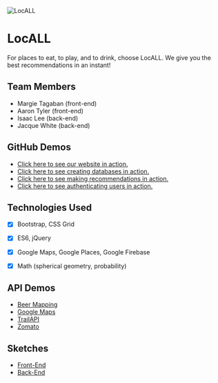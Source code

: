 ![LocALL](assets/images/locall_splash.png?raw=true)
# LocALL
For places to eat, to play, and to drink, choose LocALL. We give you the best recommendations in an instant!

## Team Members
- Margie Tagaban (front-end)
- Aaron Tyler (front-end)
- Isaac Lee (back-end)
- Jacque White (back-end)

## GitHub Demos
- [Click here to see our website in action.](https://ijlee2.github.io/LocALL/)
- [Click here to see creating databases in action.](https://ijlee2.github.io/LocALL/admin/create_databases_nofirebase.html)
- [Click here to see making recommendations in action.](https://ijlee2.github.io/LocALL/admin/display_recommendations.html)
- [Click here to see authenticating users in action.](https://ijlee2.github.io/LocALL/admin/authenticate_users.html)

## Technologies Used
- [x] Bootstrap, CSS Grid

- [x] ES6, jQuery

- [x] Google Maps, Google Places, Google Firebase

- [x] Math (spherical geometry, probability)

## API Demos
- [Beer Mapping](https://ijlee2.github.io/LocALL/api_demos/beer_mapping.html)
- [Google Maps](https://ijlee2.github.io/LocALL/api_demos/google_maps.html)
- [TrailAPI](https://ijlee2.github.io/LocALL/api_demos/trail_api.html)
- [Zomato](https://ijlee2.github.io/LocALL/api_demos/zomato.html)

## Sketches
- [Front-End](https://raw.githubusercontent.com/ijlee2/LocALL/master/sketches/front_end.jpg)
- [Back-End](https://raw.githubusercontent.com/ijlee2/LocALL/master/sketches/back_end.jpg)
